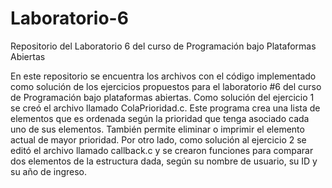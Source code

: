 # Laboratorio-6
Repositorio del Laboratorio 6 del curso de Programación bajo Plataformas Abiertas


En este repositorio se encuentra los archivos con el código implementado como solución de los ejercicios propuestos para el laboratorio #6 del curso de Programación bajo plataformas abiertas. 
Como solución del ejercicio 1 se creó el archivo llamado ColaPrioridad.c. Este programa crea una lista de elementos que es ordenada según la prioridad que tenga asociado cada uno de sus elementos. También permite eliminar o imprimir el elemento actual de mayor prioridad. 
Por otro lado, como solución al ejercicio 2 se editó el archivo llamado callback.c y se crearon funciones para comparar dos elementos de la estructura dada, según su nombre de usuario, su ID y su año de ingreso.
